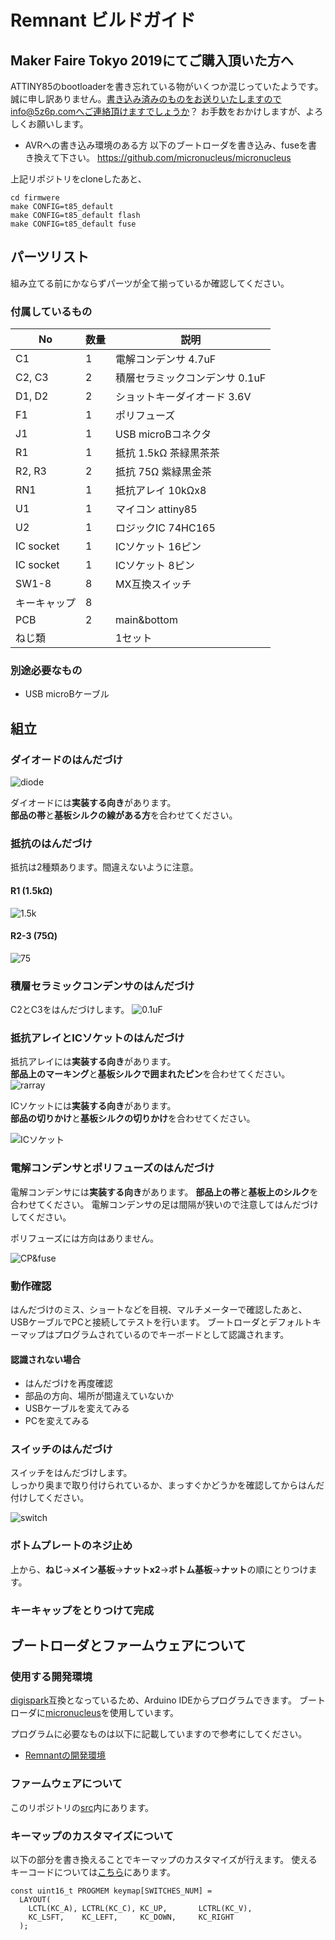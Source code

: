 # Remnant ビルドガイド

## Maker Faire Tokyo 2019にてご購入頂いた方へ
ATTINY85のbootloaderを書き忘れている物がいくつか混じっていたようです。   
誠に申し訳ありません。書き込み済みのものをお送りいたしますのでinfo@5z6p.comへご連絡頂けますでしょうか？
お手数をおかけしますが、よろしくお願いします。

- AVRへの書き込み環境のある方
以下のブートローダを書き込み、fuseを書き換えて下さい。
https://github.com/micronucleus/micronucleus

上記リポジトリをcloneしたあと、
```
cd firmwere
make CONFIG=t85_default
make CONFIG=t85_default flash
make CONFIG=t85_default fuse
```

## パーツリスト
組み立てる前にかならずパーツが全て揃っているか確認してください。

### 付属しているもの
| No           | 数量 | 説明                           |
|--------------|------|--------------------------------|
| C1           | 1    | 電解コンデンサ 4.7uF           |
| C2, C3       | 2    | 積層セラミックコンデンサ 0.1uF |
| D1, D2       | 2    | ショットキーダイオード 3.6V    |
| F1           | 1    | ポリフューズ                   |
| J1           | 1    | USB microBコネクタ             |
| R1           | 1    | 抵抗 1.5kΩ 茶緑黒茶茶          |
| R2, R3       | 2    | 抵抗 75Ω 紫緑黒金茶            |
| RN1          | 1    | 抵抗アレイ 10kΩx8              |
| U1           | 1    | マイコン attiny85              |
| U2           | 1    | ロジックIC 74HC165             |
| IC socket    | 1    | ICソケット 16ピン              |
| IC socket    | 1    | ICソケット 8ピン               |
| SW1-8        | 8    | MX互換スイッチ                 |
| キーキャップ | 8    |                                |
| PCB          | 2    | main&bottom                    |
| ねじ類       |      | 1セット                        |

### 別途必要なもの
- USB microBケーブル

## 組立

### ダイオードのはんだづけ
![diode](img/soldering02.JPG)

ダイオードには**実装する向き**があります。   
**部品の帯**と**基板シルクの線がある方**を合わせてください。

### 抵抗のはんだづけ
抵抗は2種類あります。間違えないように注意。

#### R1 (1.5kΩ)
![1.5k](img/soldering03.JPG)

#### R2-3 (75Ω)
![75](img/soldering04.JPG)

### 積層セラミックコンデンサのはんだづけ
C2とC3をはんだづけします。
![0.1uF](img/soldering05.JPG)

### 抵抗アレイとICソケットのはんだづけ
抵抗アレイには**実装する向き**があります。   
**部品上のマーキング**と**基板シルクで囲まれたピン**を合わせてください。
![rarray](img/rarray.JPG)

ICソケットには**実装する向き**があります。   
**部品の切りかけ**と**基板シルクの切りかけ**を合わせてください。

![ICソケット](img/soldering06.JPG)

### 電解コンデンサとポリフューズのはんだづけ
電解コンデンサには**実装する向き**があります。
**部品上の帯**と**基板上のシルク**を合わせてください。
電解コンデンサの足は間隔が狭いので注意してはんだづけしてください。

ポリフューズには方向はありません。

![CP&fuse](img/soldering07.JPG)

### 動作確認
はんだづけのミス、ショートなどを目視、マルチメーターで確認したあと、
USBケーブルでPCと接続してテストを行います。
ブートローダとデフォルトキーマップはプログラムされているのでキーボードとして認識されます。

#### 認識されない場合
- はんだづけを再度確認
- 部品の方向、場所が間違えていないか
- USBケーブルを変えてみる
- PCを変えてみる

### スイッチのはんだづけ
スイッチをはんだづけします。   
しっかり奥まで取り付けられているか、まっすぐかどうかを確認してからはんだ付けしてください。

![switch](img/soldering08.JPG)

### ボトムプレートのネジ止め
上から、**ねじ**→**メイン基板**→**ナットx2**→**ボトム基板**→**ナット**の順にとりつけます。

### キーキャップをとりつけて完成

## ブートローダとファームウェアについて
### 使用する開発環境
[digispark](http://digistump.com/)互換となっているため、Arduino IDEからプログラムできます。
ブートローダに[micronucleus](https://github.com/micronucleus/micronucleus)を使用しています。

プログラムに必要なものは以下に記載していますので参考にしてください。

- [Remnantの開発環境](install_env_jp.md)

### ファームウェアについて
このリポジトリの[src](../src)内にあります。   

### キーマップのカスタマイズについて

以下の部分を書き換えることでキーマップのカスタマイズが行えます。
使えるキーコードについては[こちら](https://github.com/hsgw/DigisparkKeyboardExtend/blob/master/src/keycode.h)にあります。

```
const uint16_t PROGMEM keymap[SWITCHES_NUM] = 
  LAYOUT( 
    LCTL(KC_A), LCTRL(KC_C), KC_UP,       LCTRL(KC_V),
    KC_LSFT,    KC_LEFT,     KC_DOWN,     KC_RIGHT
  );
```
